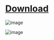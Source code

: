 # [Download]()

![image](https://github.com/ZelzaGT/Growtopia-Spammer/assets/159553012/174ae539-76f8-40be-9ff3-4545f907a643)

![image](https://github.com/ZelzaGT/Growtopia-Spammer/assets/159553012/919ff1df-3395-4320-94b5-3bc879e6102b)
